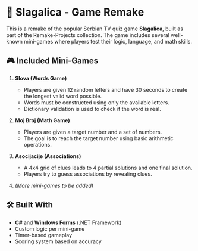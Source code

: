 # 🧠 Slagalica - Game Remake

This is a remake of the popular Serbian TV quiz game **Slagalica**, built as part of the Remake-Projects collection. The game includes several well-known mini-games where players test their logic, language, and math skills.

## 🎮 Included Mini-Games

1. **Slova (Words Game)**  
   - Players are given 12 random letters and have 30 seconds to create the longest valid word possible.  
   - Words must be constructed using only the available letters.  
   - Dictionary validation is used to check if the word is real.

2. **Moj Broj (Math Game)**  
   - Players are given a target number and a set of numbers.  
   - The goal is to reach the target number using basic arithmetic operations.

3. **Asocijacije (Associations)**  
   - A 4x4 grid of clues leads to 4 partial solutions and one final solution.  
   - Players try to guess associations by revealing clues.

4. *(More mini-games to be added)*

## 🛠 Built With

- **C#** and **Windows Forms** (.NET Framework)
- Custom logic per mini-game
- Timer-based gameplay
- Scoring system based on accuracy
